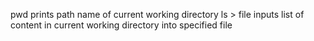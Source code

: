 pwd prints path name of current working directory
ls > file inputs list of content in current working directory into specified file
